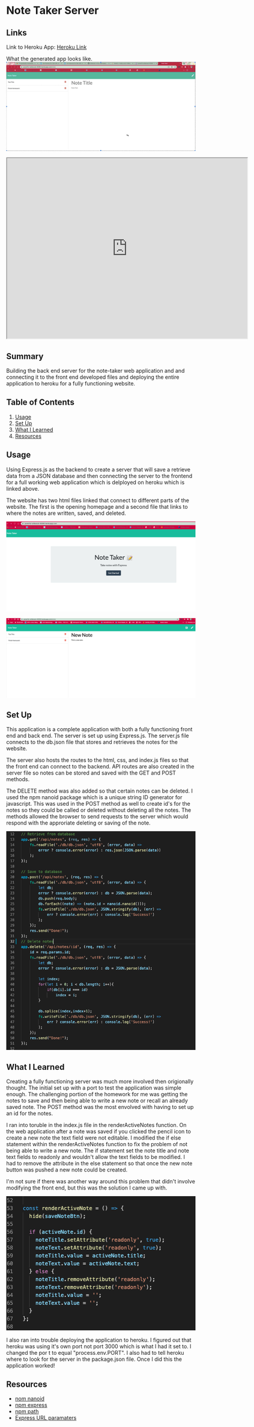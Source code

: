 # Note Taker Server

## Links
Link to Heroku App: [Heroku Link](https://powerful-wildwood-45260.herokuapp.com/notes)

What the generated app looks like. ![What the generated note taker looks like](pictures/finished-note-taker.png)

<iframe src="https://drive.google.com/file/d/1m0d1sB6bgmqVzSBb8yFCjUcOsSK7O-M_/preview" width="640" height="480"></iframe>

## Summary
Building the back end server for the note-taker web application and and connecting it to the front end developed files and deploying the entire application to heroku for a fully functioning website. 

## Table of Contents
1. [Usage](#usage)
2. [Set Up](#set-up)
3. [What I Learned](#what-i-learned)
4. [Resources](#resources)

## Usage
Using Express.js as the backend to create a server that will save a retrieve data from a JSON database and then connecting the server to the frontend for a full working web application which is delployed on heroku which is linked above. 

The website has two html files linked that connect to different parts of the website. The first is the opening homepage and a second file that links to where the notes are written, saved, and deleted. 

![Home page of note taker](pictures/homepage.png)

![Note taking page](pictures/note-taker-page.png)

## Set Up
This application is a complete application with both a fully functioning front end and back end. The server is set up using Express.js. The server.js file connects to the db.json file that stores and retrieves the notes for the website. 

The server also hosts the routes to the html, css, and index.js files so that the front end can connect to the backend. API routes are also created in the server file so notes can be stored and saved with the GET and POST methods.

The DELETE method was also added so that certain notes can be deleted. I used the npm nanoid package which is a unique string ID generator for javascript. This was used in the POST method as well to create id's for the notes so they could be called or deleted without deleting all the notes. The methods allowed the browser to send requests to the server which would respond with the approriate deleting or saving of the note. 

![GET, POST, and DELETE methods](pictures/CRUD-methods.png)

## What I Learned
Creating a fully functioning server was much more involved then origionally thought. The initial set up with a port to test the application was simple enough. The challenging portion of the homework for me was getting the notes to save and then being able to write a new note or recall an already saved note. The POST method was the most envolved with having to set up an id for the notes.

I ran into toruble in the index.js file in the renderActiveNotes function. On the web application after a note was saved if you clicked the pencil icon to create a new note the text field were not editable. I modified the if else statement within the renderActiveNotes function to fix the problem of not being able to write a new note. The if statement set the note title and note text fields to readonly and wouldn't allow the text fields to be modified. I had to remove the attribute in the else statement so that once the new note button was pushed a new note could be created. 

I'm not sure if there was another way around this problem that didn't involve modifying the front end, but this was the solution I came up with. 

![Render Active Note function](pictures/render-note-function.png)

I also ran into trouble deploying the application to heroku. I figured out that heroku was using it's own port not port 3000 which is what I had it set to. I changed the por
t to equal "process.env.PORT". I also had to tell heroku where to look for the server in the package.json file. Once I did this the application worked!  

## Resources
* [nom nanoid](https://github.com/ai/nanoid/)
* [npm express](https://www.npmjs.com/package/express)
* [npm path](https://nodejs.org/docs/latest/api/path.html) 
* [Express URL paramaters](https://www.digitalocean.com/community/tutorials/use-expressjs-to-get-url-and-post-parameters)